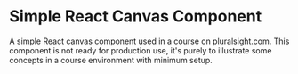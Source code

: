 # Simple React Canvas Component

A simple React canvas component used in a course on pluralsight.com.
This component is not ready for production use, it's purely to illustrate some concepts in a course environment with minimum setup.